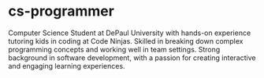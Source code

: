 # cs-programmer
Computer Science Student at DePaul University with hands-on experience tutoring kids in coding at Code Ninjas. Skilled in breaking down complex programming concepts and working well in team settings. Strong background in software development, with a passion for creating interactive and engaging learning experiences.
